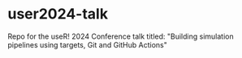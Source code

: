 # user2024-talk

Repo for the useR! 2024 Conference talk titled: "Building simulation pipelines using targets, Git and GitHub Actions"
